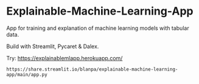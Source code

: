 # Explainable-Machine-Learning-App

App for training and explanation of machine learning models with tabular data.

Build with Streamlit, Pycaret & Dalex.

Try:
    https://explainablemlapp.herokuapp.com/

    https://share.streamlit.io/blanpa/explainable-machine-learning-app/main/app.py

